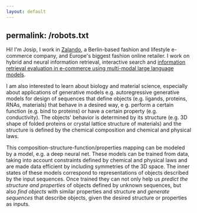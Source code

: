 ```yaml
---
layout: default
---
```

permalink: /robots.txt
---

Hi! I'm Josip, I work in [Zalando](http://zalando.com), a Berlin-based fashion and lifestyle e-commerce company, and Europe's biggest fashion online retailer. I work on hybrid and neural information retrieval, interactive search and [information retrieval evaluation in e-commerce using multi-modal large language models](https://arxiv.org/abs/2409.11860). 

I am also interested to learn about biology and material science, especially about applications of generative models e.g. autoregressive generative models for design of sequences that define objects (e.g. ligands, proteins, RNAs, materials) that behave in a desired way, e g. perform a certain function (e.g. bind to proteins) or have a certain property (e.g. conductivity). The objects' behavior is determined by its structure (e.g. 3D shape of folded proteins or crystal lattice structure of materials) and the structure is defined by the chemical composition and chemical and physical laws. 

This composition-structure-function/properties mapping can be modeled by a model, e.g. a deep neural net. These models can be trained from data, taking into account constraints defined by chemical and physical laws and are made data efficient by including symmetries of the 3D space. The inner states of these models correspond to representations of objects described by the input sequences. Once trained they can not only help us _predict the structure and properties_ of objects defined by unknown sequences, but also _find objects_ with similar properties and structure and _generate sequences_ that describe objects, given the desired structure or properties as inputs.